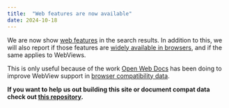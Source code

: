 ```yaml
---
title:  "Web features are now available"
date: 2024-10-18
---
```

We are now show [web features](https://caniwebview.com/search/?cat=web_feature) in the search results. In addition to this, we will also report if those features are [widely available in browsers](https://developer.mozilla.org/en-US/docs/Glossary/Baseline/Compatibility), and if the same applies to WebViews.

This is only useful because of the work [Open Web Docs](https://openwebdocs.org) has been doing to improve WebView support in [browser compatibility data](https://github.com/mdn/browser-compat-data).

**If you want to help us out building this site or document compat data check out [this repository](https://github.com/WebView-CG/Compatibility-Data-Project).**
